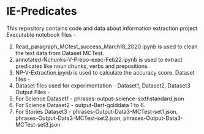 # IE-Predicates
This repository contains code and data about information extraction project
Executable notebook files -
1.  Read_paragraph_MCtest_success_March18_2020.ipynb is used to clean the text data from Dataset MCTest.
2.  annotated-Nchunks-V-Prepo-exec-Feb22.ipynb is used to extract predicates like noun chunks, verbs and prepositions.
3.  NP-V-Extraction.ipynb is used to calculate the accuracy score.
Dataset files - 
1. Dataset files used for experimentation - Dataset1, Dataset2, Dataset3
Output Files - 
1. For Science Dataset1 - phrases-output-science-sixthstandard.json
2. For Science Dataset2 - output-Bert-golddata  1 to 6.
3. For Stories Dataset3 - phrases-Output-Data3-MCTest-set1.json, phrases-Output-Data3-MCTest-set2.json, phrases-Output-Data3-MCTest-set3.json


